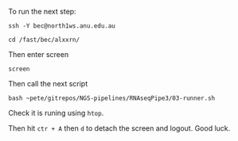 To run the next step:

```
ssh -Y bec@north1ws.anu.edu.au

cd /fast/bec/alxxrn/
```
Then enter screen

```
screen
```

Then call the next script

```
bash ~pete/gitrepos/NGS-pipelines/RNAseqPipe3/03-runner.sh
```

Check it is runing using ```htop```.

Then hit ```ctr + A``` then ```d``` to detach the screen and logout.  Good luck.

